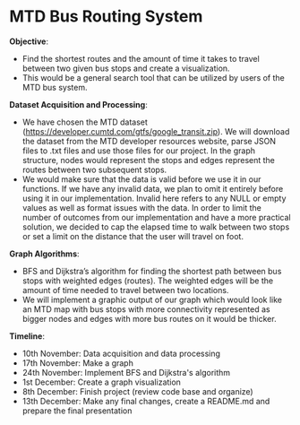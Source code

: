 # MTD Bus Routing System
**Objective**:   
- Find the shortest routes and the amount of time it takes to travel between two given bus stops and create a visualization.
- This would be a general search tool that can be utilized by users of the MTD bus system. 

**Dataset Acquisition and Processing**:   
- We have chosen the MTD dataset (https://developer.cumtd.com/gtfs/google_transit.zip). We will download the dataset from the MTD developer resources website, parse JSON files to .txt files and use those files for our project.
In the graph structure, nodes would represent the stops and edges represent the routes between two subsequent stops.
- We would make sure that the data is valid before we use it in our functions. If we have any invalid data, we plan to omit it entirely before using it in our implementation. Invalid here refers to any NULL or empty values as well as format issues with the data.
In order to limit the number of outcomes from our implementation and have a more practical solution, we decided to cap the elapsed time to walk between two stops or set a limit on the distance that the user will travel on foot. 

**Graph Algorithms**:   
- BFS and Dijkstra’s algorithm for finding the shortest path between bus stops with weighted edges (routes). The weighted edges will be the amount of time needed to travel between two locations.
- We will implement a graphic output of our graph which would look like an MTD map with bus stops with more connectivity represented as bigger nodes and edges with more bus routes on it would be thicker. 

**Timeline**:   
- 10th November: Data acquisition and data processing
- 17th November: Make a graph
- 24th November: Implement BFS and Dijkstra's algorithm
- 1st December: Create a graph visualization
- 8th December: Finish project (review code base and organize)
- 13th December: Make any final changes, create a README.md and prepare the final presentation

